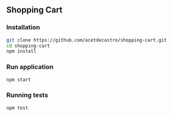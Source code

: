 ## Shopping Cart

### Installation

```bash
git clone https://github.com/acetdecastro/shopping-cart.git
cd shopping-cart
npm install
```

### Run application

```bash
npm start
```

### Running tests

```bash
npm test
```
